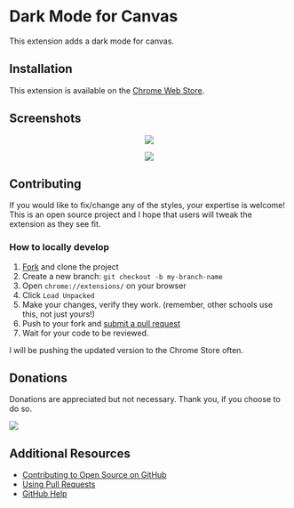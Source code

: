 
# Dark Mode for Canvas
This extension adds a dark mode for canvas.

## Installation
This extension is available on the [Chrome Web Store](https://chrome.google.com/webstore/detail/canvas-dark-mode/jbfgmfpakhabhhpefblmehnadjjkadna?utm_source=chrome-ntp-icon).

## Screenshots
<p align="center">
  <img src="https://raw.githubusercontent.com/DeGrandis/canvas-dark-mode/master/screenshots/screenshot1.PNG">
</p>

<p align="center">
  <img src="https://raw.githubusercontent.com/DeGrandis/canvas-dark-mode/master/screenshots/screenshot2.PNG">
</p>

## Contributing
If you would like to fix/change any of the styles, your expertise is welcome!  This is an open source project and I hope that users will tweak the extension as they see fit.

### How to locally develop
1. [Fork](https://github.com/DeGrandis/canvas-dark-mode/fork) and clone the project
2. Create a new branch: `git checkout -b my-branch-name`
3. Open `chrome://extensions/` on your browser
4. Click `Load Unpacked`
5. Make your changes, verify they work. (remember, other schools use this, not just yours!)
6. Push to your fork and [submit a pull request](https://github.com/DeGrandis/canvas-dark-mode/compare)
7. Wait for your code to be reviewed.

I will be pushing the updated version to the Chrome Store often.

## Donations
Donations are appreciated but not necessary.  Thank you, if you choose to do so.  
<p align="left">
  <img src="https://raw.githubusercontent.com/DeGrandis/canvas-dark-mode/master/screenshots/Bitcoin_QR_Code.png">
</p>

## Additional Resources

* [Contributing to Open Source on GitHub](https://guides.github.com/activities/contributing-to-open-source/)
* [Using Pull Requests](https://help.github.com/articles/using-pull-requests/)
* [GitHub Help](https://help.github.com)
